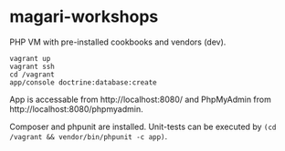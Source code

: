 magari-workshops
================

PHP VM with pre-installed cookbooks and vendors (dev).

    vagrant up
    vagrant ssh
    cd /vagrant
    app/console doctrine:database:create

App is accessable from http://localhost:8080/ and PhpMyAdmin from http://localhost:8080/phpmyadmin.

Composer and phpunit are installed. Unit-tests can be executed by `(cd /vagrant && vendor/bin/phpunit -c app)`.
